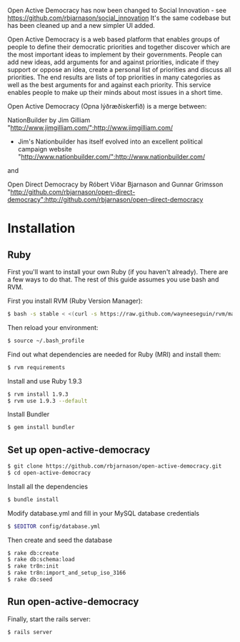 Open Active Democracy has now been changed to Social Innovation - see https://github.com/rbjarnason/social_innovation It's the same codebase but has been cleaned up and a new simpler UI added.

Open Active Democracy is a web based platform that enables groups of people to define their democratic priorities and together discover which are the most important ideas to implement by their governments.  People can add new ideas, add arguments for and against priorities, indicate if they support or oppose an idea, create a personal list of priorities and discuss all priorities. The end results are lists of top priorities in many categories as well as the best arguments for and against each priority. This service enables people to make up their minds about most issues in a short time.

Open Active Democracy (Opna lýðræðiskerfið) is a merge between:

NationBuilder by Jim Gilliam
"http://www.jimgilliam.com/":http://www.jimgilliam.com/

* Jim's Nationbuilder has itself evolved into an excellent political campaign website
"http://www.nationbuilder.com/":http://www.nationbuilder.com/

and

Open Direct Democracy by Róbert Viðar Bjarnason and Gunnar Grimsson
"http://github.com/rbjarnason/open-direct-democracy":http://github.com/rbjarnason/open-direct-democracy

Installation
============

Ruby
----

First you'll want to install your own Ruby (if you haven't already). There are
a few ways to do that. The rest of this guide assumes you use bash and RVM.

First you install RVM (Ruby Version Manager):

````bash
$ bash -s stable < <(curl -s https://raw.github.com/wayneeseguin/rvm/master/binscripts/rvm-installer)
````

Then reload your environment:

````bash
$ source ~/.bash_profile
````

Find out what dependencies are needed for Ruby (MRI) and install them:

````bash
$ rvm requirements
````

Install and use Ruby 1.9.3

````bash
$ rvm install 1.9.3
$ rvm use 1.9.3 --default
````

Install Bundler

````bash
$ gem install bundler
````

Set up open-active-democracy
----------------------------

````bash
$ git clone https://github.com/rbjarnason/open-active-democracy.git
$ cd open-active-democracy
````

Install all the dependencies

````bash
$ bundle install
````

Modify database.yml and fill in your MySQL database credentials

````bash
$ $EDITOR config/database.yml
````

Then create and seed the database

````bash
$ rake db:create
$ rake db:schema:load
$ rake tr8n:init
$ rake tr8n:import_and_setup_iso_3166
$ rake db:seed
````

Run open-active-democracy
-------------------------

Finally, start the rails server:

````bash
$ rails server
````
